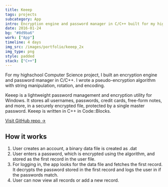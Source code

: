 ```yaml
---
title: Keeep
tags: projects
subcategory: App
intro: Encryption engine and password manager in C/C++ built for my highschool Computer Science class.
date: 2016-01-24
bg: "#8d9ba6"
work: ["App"]
timeline: 4 days
img_src: /images/portfolio/keeep_2x
img_type: png
style: padded
stack: ["C++"]
---
```


For my highschool Computer Science project, I built an encryption engine and password manager in C/C++. I wrote a pseudo-encryption algorithm with string manipulation, rotation, and encoding.

Keeep is a lightweight password management and encryption utility for Windows. It stores all usernames, passwords, credit cards, free-form notes, and more, in a securely encrypted file, protected by a single master password. Keeep is written in C++ in Code::Blocks.

[Visit GitHub repo &rarr;](https://github.com/AnandChowdhary/keeep)

## How it works

1. User creates an account, a binary data file is created as <username>.dat
2. User enters a password, which is encrypted using the algorithm, and stored as the first record in the user file.
3. For logging in, the app looks for the data file and fetches the first record. It decrypts the password stored in the first record and logs the user in if the passwords match.
4. User can now view all records or add a new record.

<div class="two-images">
  <div><img alt="" src="/images/projects/keeep/1.jpg"></div>
  <div><img alt="" src="/images/projects/keeep/2.jpg"></div>
</div>
<div class="two-images">
  <div><img alt="" src="/images/projects/keeep/3.jpg"></div>
  <div><img alt="" src="/images/projects/keeep/4.jpg"></div>
</div>
<div class="two-images">
  <div><img alt="" src="/images/projects/keeep/5.jpg"></div>
  <div><img alt="" src="/images/projects/keeep/6.jpg"></div>
</div>
<div class="two-images">
  <div><img alt="" src="/images/projects/keeep/7.jpg"></div>
</div>